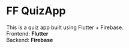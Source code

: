 # FF QuizApp

This is a quiz app built using Flutter + Firebase.  
Frontend: **Flutter**  
Backend: **Firebase**  
